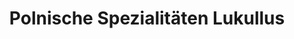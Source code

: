 ---
title: "Polnische Spezialitäten Lukullus"
url: /augsburg/polnische-spezialitaeten-lukullus/
shop: Supermarkt
---